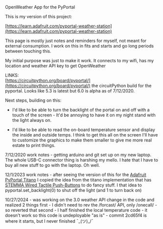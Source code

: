 OpenWeather App for the PyPortal


This is my version of this project:

[https://learn.adafruit.com/pyportal-weather-station](https://learn.adafruit.com/pyportal-weather-station)

This page is mostly just notes and reminders for myself, not meant for external consumption.  I work on this in fits and starts and go long periods between touching this.

My initial purpose was just to make it work.
It connects to my wifi, has my location and weather API key to get OpenWeather

LINKS:  
[https://circuitpython.org/board/pyportal/](https://circuitpython.org/board/pyportal/) the circuitPython build for the pyportal. Looks like 5.3 is latest but 6.0 is alpha as of 7/12/2020.





Next steps, building on this:

* I'd like to be able to turn the backlight of the portal on and off with
a touch of the screen - It'd be annoying to have it on my night stand with
the light always on.

* I'd like to be able to read the on-board temperature sensor and display the inside and outside temps. I think to get this all on the screen I'll have to customize the graphics to make them smaller to give me more real estate to print things.


7/12/2020 work notes - getting arduino and git set up on my new laptop.  The
whole USB-C connector thing is harshing my mello.  I hate that I have to buy
all new stuff to go with the laptop.  Oh well.


12/1/2023 work notes - after seeing the version of this for the [Adafruit PyPortal Titano](https://www.adafruit.com/product/4444) I copied the idea from the titano implementation that has [STEMMA Wired Tactile Push-Buttons](https://www.adafruit.com/product/4431) to do fancy stuff.  I that idea to pyportal.set_backlight(0) to shut off the light (and 1 to turn back on)

10/27/2024 - was working on the 3.0 weather API change in the code and realized 2 things
first - I didn't need to rev the /forcast/ API, only /onecall/ - so reverted that
second - I half finished the local temperature code - it doesn't work so this code is undeployable "as is" - commit 2cd65f4 is where it starts, but I never finished
¯\_(ツ)_/¯